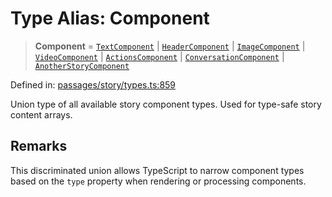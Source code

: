 # Type Alias: Component

> **Component** = [`TextComponent`](../interfaces/TextComponent.md) \| [`HeaderComponent`](../interfaces/HeaderComponent.md) \| [`ImageComponent`](../interfaces/ImageComponent.md) \| [`VideoComponent`](../interfaces/VideoComponent.md) \| [`ActionsComponent`](../interfaces/ActionsComponent.md) \| [`ConversationComponent`](../interfaces/ConversationComponent.md) \| [`AnotherStoryComponent`](../interfaces/AnotherStoryComponent.md)

Defined in: [passages/story/types.ts:859](https://github.com/laruss/react-text-game/blob/76cea889a7a8b8f7da18a22748a455531ab7ac4b/packages/core/src/passages/story/types.ts#L859)

Union type of all available story component types.
Used for type-safe story content arrays.

## Remarks

This discriminated union allows TypeScript to narrow component types
based on the `type` property when rendering or processing components.
